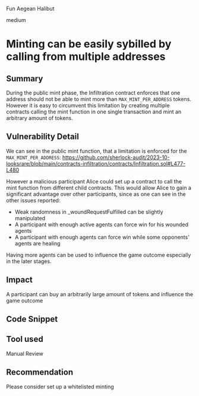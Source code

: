 Fun Aegean Halibut

medium

# Minting can be easily sybilled by calling from multiple addresses
## Summary
During the public mint phase, the Infiltration contract enforces that one address should not be able to mint more than `MAX_MINT_PER_ADDRESS` tokens. However it is easy to circumvent this limitation by creating multiple contracts calling the mint function in one single transaction and mint an arbitrary amount of tokens.

## Vulnerability Detail

We can see in the public mint function, that a limitation is enforced for the `MAX_MINT_PER_ADDRESS`:
https://github.com/sherlock-audit/2023-10-looksrare/blob/main/contracts-infiltration/contracts/Infiltration.sol#L477-L480

However a malicious participant Alice could set up a contract to call the mint function from different child contracts. This would allow Alice to gain a significant advantage over other participants, since as one can see in the other issues reported:

- Weak randomness in _woundRequestFulfilled can be slightly manipulated
- A participant with enough active agents can force win for his wounded agents
- A participant with enough agents can force win while some opponents' agents are healing

Having more agents can be used to influence the game outcome especially in the later stages.

## Impact
A participant can buy an arbitrarily large amount of tokens and influence the game outcome 

## Code Snippet

## Tool used

Manual Review

## Recommendation
Please consider set up a whitelisted minting
